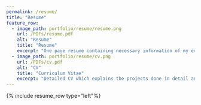 ```yaml
---
permalink: /resume/
title: "Resume"
feature_row:
  - image_path: portfolio/resume/resume.png
    url: /PDFs/resume.pdf
    alt: "Resume"
    title: "Resume"
    excerpt: "One page resume containing necessary information of my education, skills and projects. "
  - image_path: portfolio/resume/cv.png
    url: /PDFs/cv.pdf
    alt: "CV"
    title: "Curriculum Vitae"
    excerpt: "Detailed CV which explains the projects done in detail and includes additional information."
---
```

{% include resume_row type="left"%}
